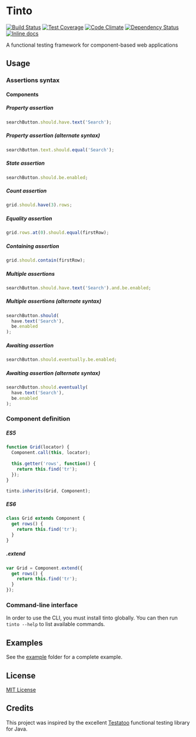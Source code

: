 # Tinto
[![Build Status](https://travis-ci.org/rochdev/tinto.svg)](https://travis-ci.org/rochdev/tinto)
[![Test Coverage](https://codeclimate.com/github/rochdev/tinto/badges/coverage.svg)](https://codeclimate.com/github/rochdev/tinto)
[![Code Climate](https://codeclimate.com/github/rochdev/tinto/badges/gpa.svg)](https://codeclimate.com/github/rochdev/tinto)
[![Dependency Status](https://gemnasium.com/rochdev/tinto.svg)](https://gemnasium.com/rochdev/tinto)
[![Inline docs](http://inch-ci.org/github/rochdev/tinto.svg?branch=master)](http://inch-ci.org/github/rochdev/tinto)

A functional testing framework for component-based web applications

## Usage

### Assertions syntax

#### Components

##### Property assertion
```js
searchButton.should.have.text('Search');
```

##### Property assertion (alternate syntax)
```js
searchButton.text.should.equal('Search');
```

##### State assertion
```js
searchButton.should.be.enabled;
```

##### Count assertion
```js
grid.should.have(3).rows;
```

##### Equality assertion
```js
grid.rows.at(0).should.equal(firstRow);
```

##### Containing assertion
```js
grid.should.contain(firstRow);
```

##### Multiple assertions
```js
searchButton.should.have.text('Search').and.be.enabled;
```

##### Multiple assertions (alternate syntax)
```js
searchButton.should(
  have.text('Search'),
  be.enabled
);
```

##### Awaiting assertion
```js
searchButton.should.eventually.be.enabled;
```

##### Awaiting assertion (alternate syntax)
```js
searchButton.should.eventually(
  have.text('Search'),
  be.enabled
);
```

### Component definition

##### ES5
```js
function Grid(locator) {
  Component.call(this, locator);
  
  this.getter('rows', function() {
    return this.find('tr');
  });
}

tinto.inherits(Grid, Component);
```

##### ES6
```js
class Grid extends Component {
  get rows() {
    return this.find('tr');
  }
}
```

##### .extend
```js
var Grid = Component.extend({
  get rows() {
    return this.find('tr');
  }
});
```

### Command-line interface

In order to use the CLI, you must install tinto globally. You can then run `tinto --help` to list available commands.

## Examples

See the [example](example) folder for a complete example.

## License

[MIT License](http://en.wikipedia.org/wiki/MIT_License)

## Credits

This project was inspired by the excellent [Testatoo](http://www.testatoo.org) functional testing library for Java.
